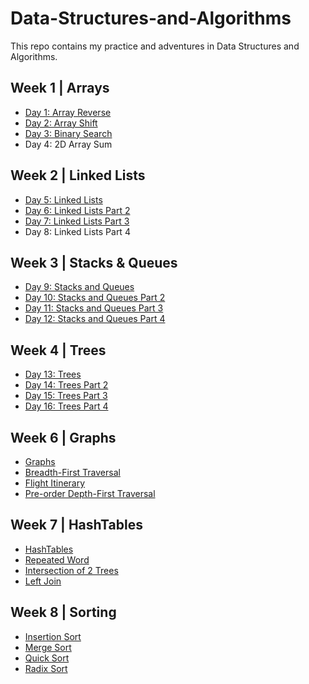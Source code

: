 # Data-Structures-and-Algorithms
This repo contains my practice and adventures in Data Structures and Algorithms. 
## Week 1 | Arrays
- [Day 1: Array Reverse](/otherReadMes/array-reverse.md) 
- [Day 2: Array Shift](/otherReadMes/array-shift.md)
- [Day 3: Binary Search](https://github.com/kishorpan2/data-structures-and-algorithms/blob/master/code401Challenges/readme/biniarySearch.md)
- Day 4: 2D Array Sum
## Week 2 | Linked Lists
- [Day 5: Linked Lists](/otherReadMes/linked-list.md)
- [Day 6: Linked Lists Part 2](/otherReadMes/linked-list-part-2.md)
- [Day 7: Linked Lists Part 3](/otherReadMes/linked-list-part-3.md)
- Day 8: Linked Lists Part 4
## Week 3 | Stacks & Queues
- [Day 9: Stacks and Queues](/otherReadMes/stacks-and-queues.md)
- [Day 10: Stacks and Queues Part 2](/otherReadMes/stacks-and-queues-part-2.md)
- [Day 11: Stacks and Queues Part 3](/otherReadMes/stacks-and-queues-part-3.md)
- [Day 12: Stacks and Queues Part 4](/otherReadMes/stacks-and-queues-part-4.md)
## Week 4 | Trees
- [Day 13: Trees](/otherReadMes/trees.md)
- [Day 14: Trees Part 2](/otherReadMes/trees-part-2.md)
- [Day 15: Trees Part 3](/otherReadMes/trees-part-3.md)
- [Day 16: Trees Part 4](/otherReadMes/trees-part-4.md)
## Week 6 | Graphs
- [Graphs](/otherReadMes/graph.md)
- [Breadth-First Traversal](/otherReadMes/graph-part-2.md)
- [Flight Itinerary](/otherReadMes/graph-part-3.md)
- [Pre-order Depth-First Traversal](/otherReadMes/graph-part-4.md)
## Week 7 | HashTables
- [HashTables](/otherReadMes/hashTable.md)
- [Repeated Word](/otherReadMes/hashtable-part-2.md)
- [Intersection of 2 Trees](/otherReadMes/hashtable-part-3.md)
- [Left Join](/otherReadMes/hashtable-part-4.md)
## Week 8 | Sorting
- [Insertion Sort](/otherReadMes/sorting-insert.md)
- [Merge Sort](/otherReadMes/sorting-merge.md)
- [Quick Sort](/otherReadMes/sorting-quick.md)
- [Radix Sort](/otherReadMes/sorting-radix.md)
